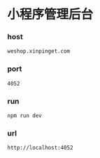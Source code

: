 # 小程序管理后台

### host
```$xslt
weshop.xinpinget.com
```

### port
```
4052
```

### run

```
npm run dev
```

### url

```
http://localhost:4052
```
